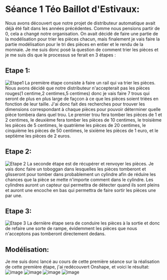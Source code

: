 # Séance 1 Téo Baillot d'Estivaux:
Nous avons découvert que notre projet de distributeur automatique avait déjà été fait dans les années précédentes. Comme nous pensions partir de 0, cela a changé notre organisation. On avait décidé de faire une partie de la modélisation pour trier les pièces chacun, mais finalement je vais faire la partie modélisation pour le tri des pièces en entier et le rendu de la monnaie. Je me suis donc posé la question de comment trier les pièces et je me suis dis que le processus se ferait en 3 étapes :
## Etape 1:
![Etape1](https://user-images.githubusercontent.com/79744829/207675338-ce94edcf-c560-4720-9f79-007abbd8cdef.jpg)
La première étape consiste à faire un rail qui va trier les pièces. Nous avons décidé que notre distributeur n'accepterait pas les pièces rouges(1 centime,2 centimes,5 centimes) donc je vais faire 7 trous qui seront de plus en plus large de façcon à ce que les pièces soient triées en fonction de leur taille. J'ai donc fait des recherches pour trouver les dimensions correspondant à chaque pièces pour pouvoir déterminer quelle pièce tombera dans quel trou. Le premier trou fera tomber les pièces de 1 et 2 centimes, le deuxième fera tomber les pièces de 10 centimes, le troisième les pièces de 5 centimes, le quatrième les pièces de 20 centimes, le cinquième les pièces de 50 centimes, le sixième les pièces de 1 euro, et le septième les pièces de 2 euros.
## Etape 2:
![Etape 2](https://user-images.githubusercontent.com/79744829/207675972-27da6505-2d7a-4234-8b80-773f06677796.jpg)
La seconde étape est de récupérer et renvoyer les pièces. Je vais donc faire un toboggan dans lesquelles les pièces tomberont et glisseront pour tomber dans probablement un cylindre afin de réduire les chances que la pièce se mette n'importe comment dans le cylindre. Les cylindres auront un capteur qui permettra de détecter quand ils sont pleins et auront une encoche en bas qui permettra de faire sortir les pièces une par une.
## Etape 3:
![Etape 3](https://user-images.githubusercontent.com/79744829/207676353-8f2fbead-b770-4e00-b024-fcdd4f27898b.jpg)
La dernière étape sera de conduire les pièces à la sortie et donc de refaire une sorte de rampe, évidemment les pièces que nous n'acceptons pas tomberont directement dedans.
## Modélisation:
Je me suis donc lancé au cours de cette première séance sur la réalisation de cette première étape, j'ai redécouvert  Onshape, et voici le résultat:
![image](https://user-images.githubusercontent.com/79744829/207687285-00f0f784-f7ea-48c3-af22-b9d4683fe71b.png)
![image](https://user-images.githubusercontent.com/79744829/207687379-a40d81e3-fa91-402f-a859-a11e521d42dd.png)
![image](https://user-images.githubusercontent.com/79744829/207687451-acb6ad1a-f508-4a4d-905c-a997ebe19bdc.png)
![image](https://user-images.githubusercontent.com/79744829/207687620-48bd2c0c-4836-438f-857c-8442a34af292.png)


